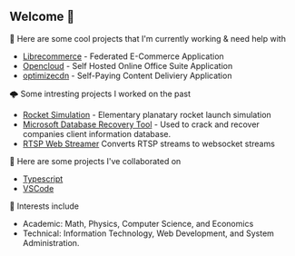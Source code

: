 ## Welcome 👋

🔭 Here are some cool projects that I'm currently working & need help with
* [Librecommerce](https://github.com/saandre15/librecommerce-app) - Federated E-Commerce Application
* [Opencloud](https://github.com/saandre15/opencloud-docs) - Self Hosted Online Office Suite Application
* [optimizecdn](https://github.com/saandre15/optimizecdn) - Self-Paying Content Deliviery Application

🌩 Some intresting projects I worked on the past
* [Rocket Simulation](https://github.com/saandre15/rocket-simulation) - Elementary planatary rocket launch simulation
* [Microsoft Database Recovery Tool](https://github.com/saandre15/msdb-recovery) - Used to crack and recover companies client information database.
* [RTSP Web Streamer](https://github.com/saandre15/rtsp-web-streamer) Converts RTSP streams to websocket streams

👯 Here are some projects I've collaborated on
* [Typescript](https://github.com/Microsoft/TypeScript)
* [VSCode](https://github.com/microsoft/vscode)

🌱 Interests include
* Academic: Math, Physics, Computer Science, and Economics
* Technical: Information Technology, Web Development, and System Administration. 
